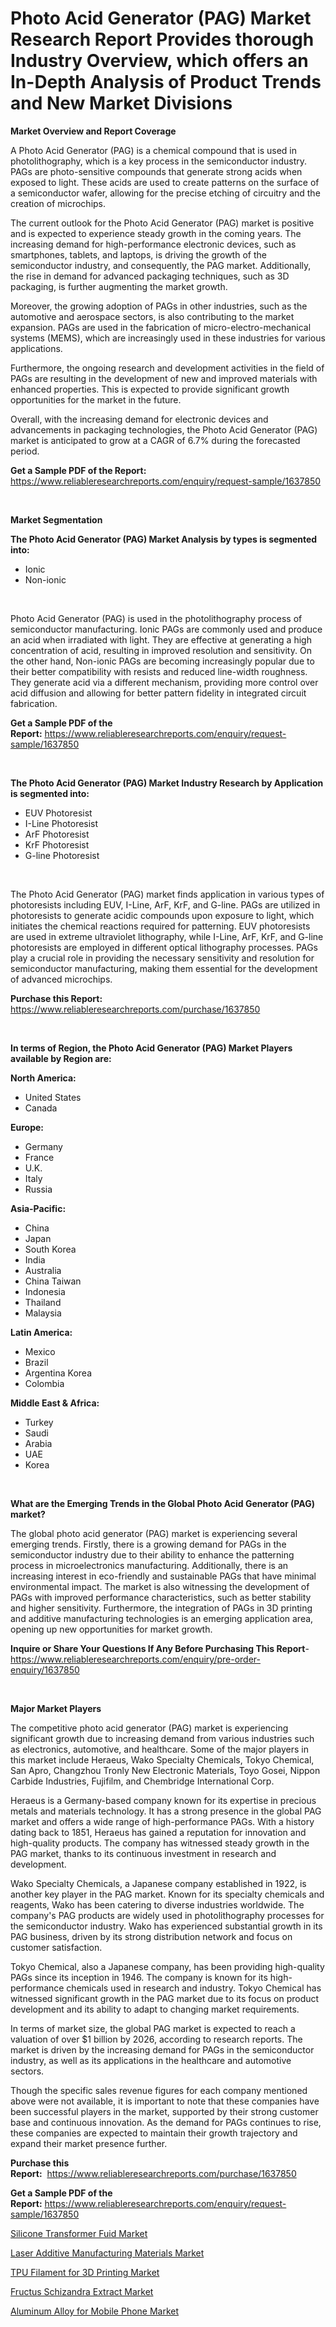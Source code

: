 <p><h1>Photo Acid Generator (PAG) Market Research Report Provides thorough Industry Overview, which offers an In-Depth Analysis of Product Trends and New Market Divisions</h1></p><p><strong>Market Overview and Report Coverage</strong></p>
<p><p>A Photo Acid Generator (PAG) is a chemical compound that is used in photolithography, which is a key process in the semiconductor industry. PAGs are photo-sensitive compounds that generate strong acids when exposed to light. These acids are used to create patterns on the surface of a semiconductor wafer, allowing for the precise etching of circuitry and the creation of microchips.</p><p>The current outlook for the Photo Acid Generator (PAG) market is positive and is expected to experience steady growth in the coming years. The increasing demand for high-performance electronic devices, such as smartphones, tablets, and laptops, is driving the growth of the semiconductor industry, and consequently, the PAG market. Additionally, the rise in demand for advanced packaging techniques, such as 3D packaging, is further augmenting the market growth.</p><p>Moreover, the growing adoption of PAGs in other industries, such as the automotive and aerospace sectors, is also contributing to the market expansion. PAGs are used in the fabrication of micro-electro-mechanical systems (MEMS), which are increasingly used in these industries for various applications.</p><p>Furthermore, the ongoing research and development activities in the field of PAGs are resulting in the development of new and improved materials with enhanced properties. This is expected to provide significant growth opportunities for the market in the future.</p><p>Overall, with the increasing demand for electronic devices and advancements in packaging technologies, the Photo Acid Generator (PAG) market is anticipated to grow at a CAGR of 6.7% during the forecasted period.</p></p>
<p><strong>Get a Sample PDF of the Report:</strong> <a href="https://www.reliableresearchreports.com/enquiry/request-sample/1637850">https://www.reliableresearchreports.com/enquiry/request-sample/1637850</a></p>
<p>&nbsp;</p>
<p><strong>Market Segmentation</strong></p>
<p><strong>The Photo Acid Generator (PAG) Market Analysis by types is segmented into:</strong></p>
<p><ul><li>Ionic</li><li>Non-ionic</li></ul></p>
<p>&nbsp;</p>
<p><p>Photo Acid Generator (PAG) is used in the photolithography process of semiconductor manufacturing. Ionic PAGs are commonly used and produce an acid when irradiated with light. They are effective at generating a high concentration of acid, resulting in improved resolution and sensitivity. On the other hand, Non-ionic PAGs are becoming increasingly popular due to their better compatibility with resists and reduced line-width roughness. They generate acid via a different mechanism, providing more control over acid diffusion and allowing for better pattern fidelity in integrated circuit fabrication.</p></p>
<p><strong>Get a Sample PDF of the Report:</strong>&nbsp;<a href="https://www.reliableresearchreports.com/enquiry/request-sample/1637850">https://www.reliableresearchreports.com/enquiry/request-sample/1637850</a></p>
<p>&nbsp;</p>
<p><strong>The Photo Acid Generator (PAG) Market Industry Research by Application is segmented into:</strong></p>
<p><ul><li>EUV Photoresist</li><li>I-Line Photoresist</li><li>ArF Photoresist</li><li>KrF Photoresist</li><li>G-line Photoresist</li></ul></p>
<p>&nbsp;</p>
<p><p>The Photo Acid Generator (PAG) market finds application in various types of photoresists including EUV, I-Line, ArF, KrF, and G-line. PAGs are utilized in photoresists to generate acidic compounds upon exposure to light, which initiates the chemical reactions required for patterning. EUV photoresists are used in extreme ultraviolet lithography, while I-Line, ArF, KrF, and G-line photoresists are employed in different optical lithography processes. PAGs play a crucial role in providing the necessary sensitivity and resolution for semiconductor manufacturing, making them essential for the development of advanced microchips.</p></p>
<p><strong>Purchase this Report:</strong>&nbsp; <a href="https://www.reliableresearchreports.com/purchase/1637850">https://www.reliableresearchreports.com/purchase/1637850</a></p>
<p>&nbsp;</p>
<p><strong>In terms of Region, the Photo Acid Generator (PAG) Market Players available by Region are:</strong></p>
<p>
    <p> <strong> North America: </strong>
        <ul>
            <li>United States</li>
            <li>Canada</li>
        </ul>
        </p> 
    <p> <strong> Europe: </strong>
        <ul>
            <li>Germany</li>
            <li>France</li>
            <li>U.K.</li>
            <li>Italy</li>
            <li>Russia</li>
        </ul>
        </p> 
    <p> <strong> Asia-Pacific: </strong>
        <ul>
            <li>China</li>
            <li>Japan</li>
            <li>South Korea</li>
            <li>India</li>
            <li>Australia</li>
            <li>China Taiwan</li>
            <li>Indonesia</li>
            <li>Thailand</li>
            <li>Malaysia</li>
        </ul>
        </p> 
    <p> <strong> Latin America: </strong>
        <ul>
            <li>Mexico</li>
            <li>Brazil</li>
            <li>Argentina Korea</li>
            <li>Colombia</li>
        </ul>
        </p> 
    <p> <strong> Middle East & Africa: </strong>
        <ul>
            <li>Turkey</li>
            <li>Saudi</li>
            <li>Arabia</li>
            <li>UAE</li>
            <li>Korea</li>
        </ul>
    </p>
    </p>
<p>&nbsp;</p>
<p><strong>What are the Emerging Trends in the Global Photo Acid Generator (PAG) market?</strong></p>
<p><p>The global photo acid generator (PAG) market is experiencing several emerging trends. Firstly, there is a growing demand for PAGs in the semiconductor industry due to their ability to enhance the patterning process in microelectronics manufacturing. Additionally, there is an increasing interest in eco-friendly and sustainable PAGs that have minimal environmental impact. The market is also witnessing the development of PAGs with improved performance characteristics, such as better stability and higher sensitivity. Furthermore, the integration of PAGs in 3D printing and additive manufacturing technologies is an emerging application area, opening up new opportunities for market growth.</p></p>
<p><strong>Inquire or Share Your Questions If Any Before Purchasing This Report</strong>- <a href="https://www.reliableresearchreports.com/enquiry/pre-order-enquiry/1637850">https://www.reliableresearchreports.com/enquiry/pre-order-enquiry/1637850</a></p>
<p>&nbsp;</p>
<p><strong>Major Market Players</strong></p>
<p><p>The competitive photo acid generator (PAG) market is experiencing significant growth due to increasing demand from various industries such as electronics, automotive, and healthcare. Some of the major players in this market include Heraeus, Wako Specialty Chemicals, Tokyo Chemical, San Apro, Changzhou Tronly New Electronic Materials, Toyo Gosei, Nippon Carbide Industries, Fujifilm, and Chembridge International Corp.</p><p>Heraeus is a Germany-based company known for its expertise in precious metals and materials technology. It has a strong presence in the global PAG market and offers a wide range of high-performance PAGs. With a history dating back to 1851, Heraeus has gained a reputation for innovation and high-quality products. The company has witnessed steady growth in the PAG market, thanks to its continuous investment in research and development.</p><p>Wako Specialty Chemicals, a Japanese company established in 1922, is another key player in the PAG market. Known for its specialty chemicals and reagents, Wako has been catering to diverse industries worldwide. The company's PAG products are widely used in photolithography processes for the semiconductor industry. Wako has experienced substantial growth in its PAG business, driven by its strong distribution network and focus on customer satisfaction.</p><p>Tokyo Chemical, also a Japanese company, has been providing high-quality PAGs since its inception in 1946. The company is known for its high-performance chemicals used in research and industry. Tokyo Chemical has witnessed significant growth in the PAG market due to its focus on product development and its ability to adapt to changing market requirements.</p><p>In terms of market size, the global PAG market is expected to reach a valuation of over $1 billion by 2026, according to research reports. The market is driven by the increasing demand for PAGs in the semiconductor industry, as well as its applications in the healthcare and automotive sectors.</p><p>Though the specific sales revenue figures for each company mentioned above were not available, it is important to note that these companies have been successful players in the market, supported by their strong customer base and continuous innovation. As the demand for PAGs continues to rise, these companies are expected to maintain their growth trajectory and expand their market presence further.</p></p>
<p><strong>Purchase this Report:</strong>&nbsp;&nbsp;<a href="https://www.reliableresearchreports.com/purchase/1637850">https://www.reliableresearchreports.com/purchase/1637850</a></p>
<p></p>
<p><strong>Get a Sample PDF of the Report:</strong>&nbsp;<a href="https://www.reliableresearchreports.com/enquiry/request-sample/1637850">https://www.reliableresearchreports.com/enquiry/request-sample/1637850</a></p>
<p><p><a href="https://github.com/deliacustodio40/Market-Research-Report-List-1/blob/main/silicone-transformer-fuid-market.md">Silicone Transformer Fuid Market</a></p><p><a href="https://github.com/dzharov81/Market-Research-Report-List-1/blob/main/laser-additive-manufacturing-materials-market.md">Laser Additive Manufacturing Materials Market</a></p><p><a href="https://github.com/ambrozg/Market-Research-Report-List-1/blob/main/tpu-filament-for-3d-printing-market.md">TPU Filament for 3D Printing Market</a></p><p><a href="https://github.com/maliyahmorrow6654/Market-Research-Report-List-1/blob/main/fructus-schizandra-extract-market.md">Fructus Schizandra Extract Market</a></p><p><a href="https://github.com/scarol104/Market-Research-Report-List-1/blob/main/aluminum-alloy-for-mobile-phone-market.md">Aluminum Alloy for Mobile Phone Market</a></p></p>